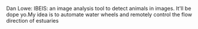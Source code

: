 Dan Lowe: IBEIS: an image analysis tool to detect animals in images. It'll be dope yo.My idea is to automate water wheels and remotely control the flow direction of estuaries
